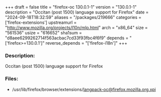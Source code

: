 +++
draft = false
title = "firefox-oc 130.0.1-1"
version = "130.0.1-1"
description = "Occitan (post 1500) language support for Firefox"
date = "2024-09-18T18:32:59"
aliases = "/packages/219666"
categories = ['firefox-extensions']
upstreamurl = "http://www.mozilla.org/projects/l10n/mlp.html"
arch = "x86_64"
size = "561536"
usize = "616652"
sha1sum = "d8aee6299262714f563acbac7cd33f93fbc4f6f9"
depends = "['firefox>=130.0.1']"
reverse_depends = "['firefox-i18n']"
+++
### Description: 
Occitan (post 1500) language support for Firefox

### Files: 
* /usr/lib/firefox/browser/extensions/langpack-oc@firefox.mozilla.org.xpi
